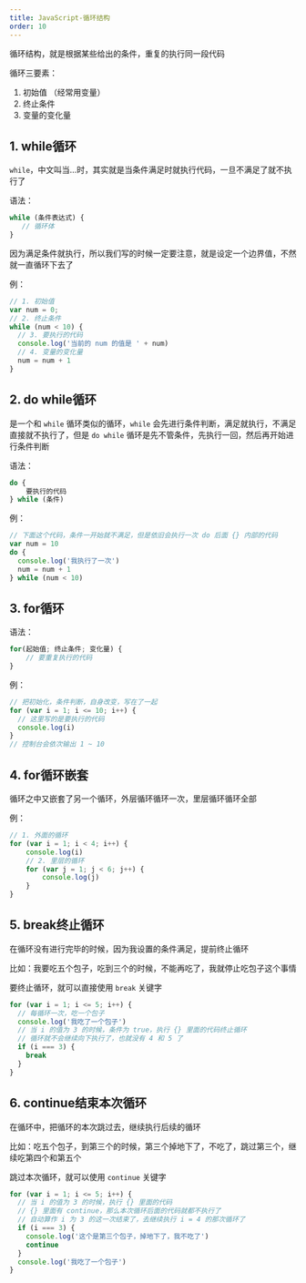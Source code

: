 ```yaml
---
title: JavaScript-循环结构
order: 10
---
```


循环结构，就是根据某些给出的条件，重复的执行同一段代码

循环三要素：

1. 初始值 （经常用变量）
2. 终止条件
3. 变量的变化量

## 1. while循环

`while`，中文叫当…时，其实就是当条件满足时就执行代码，一旦不满足了就不执行了

语法：

~~~javascript
while (条件表达式) {
   // 循环体    
}
~~~

因为满足条件就执行，所以我们写的时候一定要注意，就是设定一个边界值，不然就一直循环下去了

例：

```javascript
// 1. 初始值
var num = 0;
// 2. 终止条件
while (num < 10) {
  // 3. 要执行的代码
  console.log('当前的 num 的值是 ' + num)
  // 4. 变量的变化量
  num = num + 1
}
```

## 2. do while循环

是一个和 `while` 循环类似的循环，`while` 会先进行条件判断，满足就执行，不满足直接就不执行了，但是 `do while` 循环是先不管条件，先执行一回，然后再开始进行条件判断

语法： 

```js
do {
    要执行的代码 
} while (条件)
```

例：

```javascript
// 下面这个代码，条件一开始就不满足，但是依旧会执行一次 do 后面 {} 内部的代码
var num = 10
do {
  console.log('我执行了一次')
  num = num + 1
} while (num < 10)
```

## 3. for循环

语法：

```js
for(起始值; 终止条件; 变化量) {
    // 要重复执行的代码
}
```

例：

```javascript
// 把初始化，条件判断，自身改变，写在了一起
for (var i = 1; i <= 10; i++) {
  // 这里写的是要执行的代码
  console.log(i)
}
// 控制台会依次输出 1 ~ 10 
```

## 4. for循环嵌套

循环之中又嵌套了另一个循环，外层循环循环一次，里层循环循环全部

例：

```js
// 1. 外面的循环
for (var i = 1; i < 4; i++) {
    console.log(i)
    // 2. 里层的循环
    for (var j = 1; j < 6; j++) {
        console.log(j)
    }
}
```

## 5. break终止循环

在循环没有进行完毕的时候，因为我设置的条件满足，提前终止循环

比如：我要吃五个包子，吃到三个的时候，不能再吃了，我就停止吃包子这个事情

要终止循环，就可以直接使用 `break` 关键字

```javascript
for (var i = 1; i <= 5; i++) {
  // 每循环一次，吃一个包子
  console.log('我吃了一个包子')
  // 当 i 的值为 3 的时候，条件为 true，执行 {} 里面的代码终止循环
  // 循环就不会继续向下执行了，也就没有 4 和 5 了
  if (i === 3) {
    break
  }
}
```

## 6. continue结束本次循环

在循环中，把循环的本次跳过去，继续执行后续的循环

比如：吃五个包子，到第三个的时候，第三个掉地下了，不吃了，跳过第三个，继续吃第四个和第五个

跳过本次循环，就可以使用 `continue` 关键字

```javascript
for (var i = 1; i <= 5; i++) {
  // 当 i 的值为 3 的时候，执行 {} 里面的代码
  // {} 里面有 continue，那么本次循环后面的代码就都不执行了
  // 自动算作 i 为 3 的这一次结束了，去继续执行 i = 4 的那次循环了
  if (i === 3) {
    console.log('这个是第三个包子，掉地下了，我不吃了')
    continue
  }
  console.log('我吃了一个包子')
}
```

